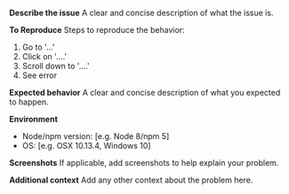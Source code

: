 **Describe the issue**
A clear and concise description of what the issue is.

**To Reproduce**
Steps to reproduce the behavior:

1. Go to '...'
2. Click on '....'
3. Scroll down to '....'
4. See error

**Expected behavior**
A clear and concise description of what you expected to happen.

**Environment**

- Node/npm version: [e.g. Node 8/npm 5]
- OS: [e.g. OSX 10.13.4, Windows 10]

**Screenshots**
If applicable, add screenshots to help explain your problem.

**Additional context**
Add any other context about the problem here.
